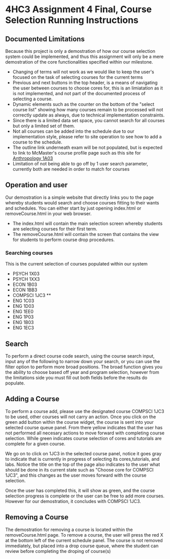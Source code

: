 # 4HC3 Assignment 4 Final, Course Selection Running Instructions

## Documented Limitations
Because this project is only a demostration of how our course selection system could be implemented,
 and thus this assignment will only be a mere demostration of the core functionalities specified within our
 milestone.

 * Changing of terms will not work as we would like to keep the user's focused on the task of selecting courses for the current terms
 * Previous and next buttons in the top header, is a means of navigating the user between courses to choose cores for, this is an limiatation
 as it is not implemented, and not part of the documented process of selecting a course.
 * Dynamic elements such as the counter on the bottom of the "select course list" showing how many courses remain to be processed will not correctly update
 as always, due to technical implementation constraints.
 * Since there is a limited data set space, you cannot search for all courses but only a limited set of them.
 * Not all courses can be added into the schedule due to our implementation style, please refer to site operation to see how to add a course
 to the schedule.
 * The outline link underneath exam will be not populated, but is expected to link to McMaster's course profile page such as this site for [Anthropology 1A03](https://classics.humanities.mcmaster.ca/course/?c=846)
 * Limitation of not being able to go off by 1 user search parameter, currently both are needed in order to match for courses

 ## Operation and user

 Our demostration is a simple website that directly links you to the page whereby students would search and choose courses fitting to their wants
 and schedules. You can either start by just opening index.html or removeCourse.html in your web browser.
 
 * The index.html will contain the main selection screen whereby students are selecting courses for their first term.
 * The removeCourse.html will contain the screen that contains the view for students to perform course drop procedures.

 ### Searching courses

 This is the current selection of courses populated within our system
 * PSYCH 1X03
 * PSYCH 1XX3
 * ECON 1B03
 * ECON 1BB3
 * COMPSCI 1JC3 **
 * ENG 1C03
 * ENG 1D03
 * ENG 1EE0
 * ENG 1P03
 * ENG 1B03
 * ENG 1EC3

## Search
To perform a direct course code search, using the course search input, input any of the following to narrow down your search, or you can use the filter
option to perform more broad positions. The broad function gives you the ability to choose based off year and program selection, however from the limitations side
you must fill out both fields before the results do populate.  

## Adding a Course
To perform a course add, please use the designated course COMPSCI 1JC3 to be used, other courses will not carry an action.
Once you click on the green add button within the course widget, the course is sent into your selected course queue panel.
From there yellow indicates that the user has not performed all necesary actions to move forward with completing course selection.
While green indicates course selection of cores and tutorials are complete for a given course.

We go on to click on 1JC3 in the selected course panel, notice it goes gray to indicate that is currently in progress of selecting its cores,tutorials, and labs.
Notice the title on the top of the page also indicates to the user what should be done in its current state such as "Choose core for COMPSCI 1JC3", and this changes
as the user moves forward with the course selection.

Once the user has completed this, it will show as green, and the course selection progress is complete or the user can be free to add more courses. However for our 
demostration, it concludes with COMPSCI 1JC3.

## Removing a Course
The demostration for removing a course is located within the removeCourse.html page.
To remove a course, the user will press the red X at the bottom left of the current schedule panel. The course is not removed immediately, but placed into a 
drop course queue, where the student can review before completing the droping of course(s) 